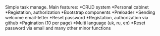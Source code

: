 Simple task manage.
Main features:
*CRUD system
*Personal cabinet
*Registation, authorization
*Bootstrap components
*Preloader
*Sending welcome email-letter
*Reset password
*Registation, authorization via github
*Pagination (10 per page)
*Multi language (uk, ru, en)
*Reset password via email and many other minor functions 
